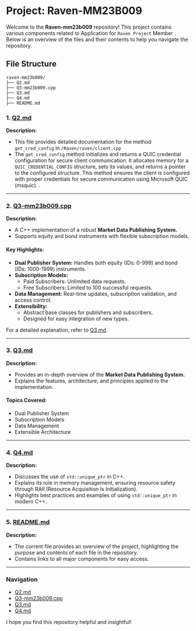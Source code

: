 # Project: Raven-MM23B009

Welcome to the **Raven-mm23b009** repository! This project contains various components related to Application for `Raven Project` Member . Below is an overview of the files and their contents to help you navigate the repository.

## File Structure

```
raven-mm23b009/
├── Q2.md
├── Q3-mm23b009.cpp
├── Q3.md
├── Q4.md
├── README.md
```

### 1. [Q2.md](./Q2.md)

**Description:**
- This file provides detailed documentation for the method `get_cred_config` in `/Raven/raven/client.cpp`
- The `get_cred_config` method initializes and returns a QUIC credential configuration for secure client communication. It allocates memory for a `QUIC_CREDENTIAL_CONFIG` structure, sets its values, and returns a pointer to the configured structure. This method ensures the client is configured with proper credentials for secure communication using Microsoft QUIC (msquic).
.

---

### 2. [Q3-mm23b009.cpp](./Q3-mm23b009.cpp)

**Description:**
- A C++ implementation of a robust **Market Data Publishing System.**
- Supports equity and bond instruments with flexible subscription models.

#### Key Highlights:
- **Dual Publisher System:** Handles both equity (IDs: 0-999) and bond (IDs: 1000-1999) instruments.
- **Subscription Models:**
  - Paid Subscribers: Unlimited data requests.
  - Free Subscribers: Limited to 100 successful requests.
- **Data Management:** Real-time updates, subscription validation, and access control.
- **Extensibility:**
  - Abstract base classes for publishers and subscribers.
  - Designed for easy integration of new types.

For a detailed explanation, refer to [Q3.md](./Q3.md).

---

### 3. [Q3.md](./Q3.md)

**Description:**
- Provides an in-depth overview of the **Market Data Publishing System.**
- Explains the features, architecture, and principles applied to the implementation.

#### Topics Covered:
- Dual Publisher System
- Subscription Models
- Data Management
- Extensible Architecture

---

### 4. [Q4.md](./Q4.md)

**Description:**
- Discusses the use of `std::unique_ptr` in C++.
- Explains its role in memory management, ensuring resource safety through RAII (Resource Acquisition Is Initialization).
- Highlights best practices and examples of using `std::unique_ptr` in modern C++.

---

### 5. [README.md](./README.md)

**Description:**
- The current file provides an overview of the project, highlighting the purpose and contents of each file in the repository.
- Contains links to all major components for easy access.

---

### Navigation
- [Q2.md](./Q2.md)
- [Q3-mm23b009.cpp](./Q3-mm23b009.cpp)
- [Q3.md](./Q3.md)
- [Q4.md](./Q4.md)

I hope you find this repository helpful and insightful!
